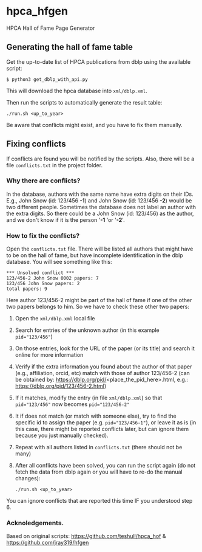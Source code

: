 # hpca_hfgen
HPCA Hall of Fame Page Generator

## Generating the hall of fame table

Get the up-to-date list of HPCA publications from dblp using the available script:

```$ python3 get_dblp_with_api.py```

This will download the hpca database into `xml/dblp.xml`.


Then run the scripts to automatically generate the result table:

```./run.sh <up_to_year>```

Be aware that conflicts might exist, and you have to fix them manually.

## Fixing conflicts
If conflicts are found you will be notified by the scripts. Also, there will be a file `conflicts.txt` in the project folder.

### Why there are conflicts?

In the database, authors with the same name have extra digits on their IDs.
E.g., John Snow (id: 123/456 **-1**) and John Snow (id: 123/456 **-2**) would be two different people. 
Sometimes the database does not label an author with the extra digits. So there could be a John Snow (id: 123/456) as the author, and we don't know if it is the person '**-1** 'or '**-2**'.


### How to fix the conflicts?

Open the `conflicts.txt` file. There will be listed all authors that might have to be on the hall of fame, but have incomplete identification in the dblp database.
You will see something like this:
```
*** Unsolved conflict ***
123/456-2 John Snow 0002 papers: 7
123/456 John Snow papers: 2
total papers: 9
```

Here author 123/456-2 might be part of the hall of fame if one of the other two papers belongs to him. So we have to check these other two papers:
 1) Open the `xml/dblp.xml` local file
 2) Search for entries of the unknown author (in this example `pid="123/456"`)
 3) On those entries, look for the URL of the paper (or its title) and search it online for more information
 4) Verify if the extra information you found about the author of that paper (e.g., affiliation, orcid, etc) match with those of author 123/456-2 (can be obtained by: https://dblp.org/pid/<place_the_pid_here>.html, e.g.:  https://dblp.org/pid/123/456-2.html)
 5) If it matches, modify the entry (in file `xml/dblp.xml`) so that `pid="123/456"` now becomes `pid="123/456-2"`
 6) It if does not match (or match with someone else), try to find the specific id to assign the paper (e.g. `pid="123/456-1"`), or leave it as is (in this case, there might be reported conflicts later, but can ignore them because you just manually checked).
 7) Repeat with all authors listed in `conflicts.txt` (there should not be many)
 8) After all conflicts have been solved, you can run the script again (do not fetch the data from dblp again or you will have to re-do the manual changes):

    ```./run.sh <up_to_year>```

You can ignore conflicts that are reported this time IF you understood step 6.


### Acknoledgements.
Based on original scripts:
https://github.com/teshull/hpca_hof & https://github.com/jray319/hfgen

